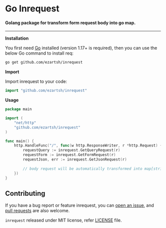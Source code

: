 # Go Inrequest

#### Golang package for transform form request body into go map.

<hr>

**Installation**

You first need [Go](https://go.dev/) installed (version 1.17+ is required), then you can use the below Go command to install req:

``` sh
go get github.com/ezartsh/inrequest
```

**Import**

Import inrequest to your code:

```go
import "github.com/ezartsh/inrequest"
```

**Usage**
```go
package main

import (
	"net/http"
	"github.com/ezartsh/inrequest"
)

func main() {
    http.HandleFunc("/", func(w http.ResponseWriter, r *http.Request) {
        requestQuery := inrequest.GetQueryRequest(r)
        requestForm := inrequest.GetFormRequest(r)
        requestJson, err := inrequest.GetJsonRequest(r)
    	
        // body request will be automatically transformed into map[string]interface
    })
}
```

## Contributing

If you have a bug report or feature inrequest, you can [open an issue](https://github.com/ezartsh/inrequest/issues/new), and [pull requests](https://github.com/ezartsh/inrequest/pulls) are also welcome.

`inrequest` released under MIT license, refer [LICENSE](LICENSE) file.
